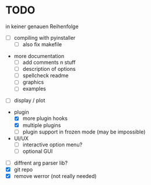 # TODO

in keiner genauen Reihenfolge

- [ ] compiling with pyinstaller
    - [ ] also fix makefile
- more documentation
    - [ ] add comments n stuff
    - [ ] description of options
    - [ ] spellcheck readme
    - [ ] graphics
    - [ ] examples
- [ ] display / plot
- plugin
    - [x] more plugin hooks
    - [x] multiple plugins
    - [ ] plugin support in frozen mode (may be impossible)
- UI/UX
    - [ ] interactive option menu?
    - [ ] optional GUI
- [ ] diffrent arg parser lib?
- [x] git repo
- [x] remove werror (not really needed)
